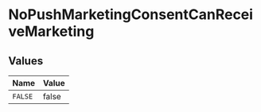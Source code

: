 # NoPushMarketingConsentCanReceiveMarketing


## Values

| Name    | Value   |
| ------- | ------- |
| `FALSE` | false   |